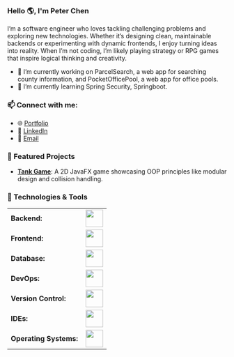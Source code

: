 ### Hello 🌎, I'm Peter Chen
I’m a software engineer who loves tackling challenging problems and exploring new technologies. Whether it’s designing clean, maintainable backends or experimenting with dynamic frontends, I enjoy turning ideas into reality. When I’m not coding, I’m likely playing strategy or RPG games that inspire logical thinking and creativity.

  - 🔭 I’m currently working on ParcelSearch, a web app for searching county information, and PocketOfficePool, a web app for office pools.
  - 🌱 I’m currently learning Spring Security, Springboot.

### 📫 Connect with me:
- 🌐 [Portfolio](https://your-portfolio-link.com)
- 💼 [LinkedIn](https://www.linkedin.com/in/peter-n-chen/)
- 📧 [Email](mailto:peter.n.chen@gmail.com)

### 🌟 Featured Projects
- [**Tank Game**](https://github.com/username/tank-game): A 2D JavaFX game showcasing OOP principles like modular design and collision handling.

### 🔧 Technologies & Tools
<table>
    <tr>
        <td style="font-weight: bold; padding-right: 10px; vertical-align: center; border: none;">Backend:</td>
        <td><img height="40" src="https://skillicons.dev/icons?i=java,python,spring,maven,hibernate"/></td>
    </tr>
    <tr>
        <td style="font-weight: bold; padding-right: 10px; vertical-align: center;">Frontend:</td>
        <td><img height="40" src="https://skillicons.dev/icons?i=vue,react,html,css,js,figma"/></td>
    </tr>
    <tr>
        <td style="font-weight: bold; padding-right: 10px; vertical-align: center; border: none;">Database:</td>
        <td><img height="40" src="https://skillicons.dev/icons?i=mysql,postgresql,mongodb"/></td>
    </tr>
    <tr>
        <td style="font-weight: bold; padding-right: 10px; vertical-align: center; border: none;">DevOps:</td>
        <td><img height="40" src="https://skillicons.dev/icons?i=docker,githubactions"/></td>
    </tr>
    <tr>
        <td style="font-weight: bold; padding-right: 10px; vertical-align: center; border: none;">Version Control:</td>
        <td><img height="40" src="https://skillicons.dev/icons?i=git,github"/></td>
    </tr>
    <tr>
        <td style="font-weight: bold; padding-right: 10px; vertical-align: center; border: none;">IDEs:</td>
        <td><img height="40" src="https://skillicons.dev/icons?i=idea,webstorm,pycharm,vscode,eclipse"/></td>
    </tr>
    <tr>
        <td style="font-weight: bold; padding-right: 10px; vertical-align: center; border: none;">Operating Systems:</td>
        <td><img height="40" src="https://skillicons.dev/icons?i=windows,ubuntu"/></td>
    </tr>
</table>
